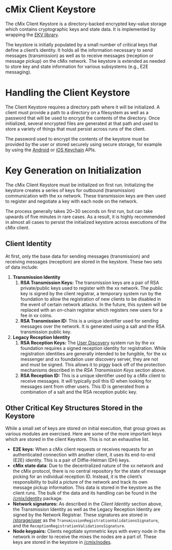 # cMix Client Keystore

The cMix Client Keystore is a directory-backed encrypted key-value storage which contains cryptographic keys and state data. It is implemented by wrapping the [EKV library](https://git.xx.network/elixxir/ekv).

The keystore is initially populated by a small number of critical keys that define a client’s identity. It holds all the information necessary to send messages (transmission) as well as to receive messages (reception or message pickup) on the cMix network. The keystore is extended as needed to store key and state information for various subsystems (e.g., E2E messaging).

# Handling the Client Keystore

The Client Keystore requires a directory path where it will be initialized. A client must provide a path to a directory on a filesystem as well as a password that will be used to encrypt the contents of the directory. Once initialized, several encrypted files are generated at that path and used to store a variety of things that must persist across runs of the client. 

The password used to encrypt the contents of the keystore must be provided by the user or stored securely using secure storage, for example by using the [Android](https://developer.android.com/reference/android/security/KeyChain) or [iOS Keychain](https://developer.apple.com/documentation/security/keychain_services) APIs. 

# Key Generation on Initialization

The cMix Client Keystore must be initialized on first run. Initializing the keystore creates a series of keys for outbound (transmission) communication with the xx network. These transmission keys are then used to register and negotiate a key with each node on the network. 

The process generally takes 20~30 seconds on first run, but can take upwards of five minutes in rare cases. As a result, it is highly recommended in almost all cases to persist the initialized keystore across executions of the cMix client.

## Client Identity

At first, only the base data for sending messages (transmission) and receiving messages (reception) are stored in the keystore. These two sets of data include:

1. **Transmission Identity**
    1. **RSA Transmission Keys:** The transmission keys are a pair of RSA private/public keys used to register with the xx network. The public key is signed by the client registrar, a temporary system run by the foundation to allow the registration of new clients to be disabled in the event of certain network attacks. In the future, this system will be replaced with an on-chain registrar which registers new users for a fee in xx coins.
    2. **RSA Transmission ID:** This is a unique identifier used for sending messages over the network. It is generated using a salt and the RSA transmission public key.
2. **Legacy Reception Identity**
    1. **RSA Reception Keys:** The [User Discovery](../technical-glossary#user-discovery-ud) system run by the xx foundation requires a signed reception identity for registration. While registration identities are generally intended to be fungible, for the xx messenger and xx foundation user discovery server, they are not and must be signed. This allows it to piggy back off of the protection mechanisms described in the *RSA Transmission Keys* section above.  
    2. **RSA Reception ID:** This is a unique identifier used by a cMix client to receive messages. It will typically poll this ID when looking for messages sent from other users. This ID is generated from a combination of a salt and the RSA reception public key. 

## Other Critical Key Structures Stored in the Keystore

While a small set of keys are stored on initial execution, that group grows as various modules are exercised. Here are some of the more important keys which are stored in the client Keystore. This is not an exhaustive list.

- **E2E keys:** When a cMix client requests or receives requests for an authenticated connection with another client, it uses its end-to-end (E2E) identity. This is a pair of Diffie-Helman (DH) keys.
- **cMix state data**: Due to the decentralized nature of the xx network and the cMix protocol, there is no central repository for the state of message picking for an individual reception ID.  Instead, it is the client’s responsibility to build a picture of the network and track its own message pickup information. This data is stored in the keystore as the client runs. The bulk of the data and its handling can be found in the [/cmix/identity](https://git.xx.network/elixxir/client/-/tree/release/cmix/identity) package.
- **Network signatures:** As described in the *Client Identity* section above, the Transmission Identity as well as the Legacy Reception Identity are signed by the Network Registrar. These signatures are stored in [/storage/user](https://git.xx.network/elixxir/client/-/tree/release/storage/user) as the `TransmissionRegistrationValidationsSignature`, and the `ReceptionRegistrationValidationsSignature`*.*
- **Node keypairs:** Clients negotiate symmetric keys with every node in the network in order to receive the mixes the nodes are a part of. These keys are stored in the keystore in [/cmix/nodes](https://git.xx.network/elixxir/client/-/tree/release/cmix/nodes).